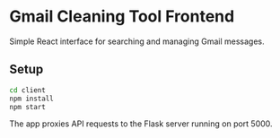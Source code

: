 # Gmail Cleaning Tool Frontend

Simple React interface for searching and managing Gmail messages.

## Setup

```bash
cd client
npm install
npm start
```

The app proxies API requests to the Flask server running on port 5000.
